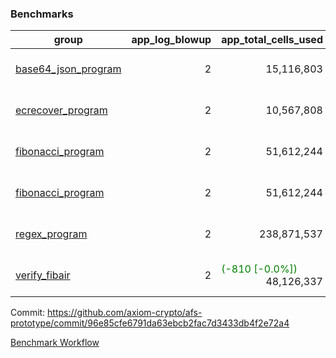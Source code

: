 ### Benchmarks
| group | app_log_blowup | app_total_cells_used | app_total_cycles | app_total_proof_time_ms | leaf_log_blowup | leaf_total_cells_used | leaf_total_cycles | leaf_total_proof_time_ms | max_segment_length | instance | alloc |
|---|---|---|---|---|---|---|---|---|---|---|---|
| [ base64_json_program ](https://github.com/axiom-crypto/afs-prototype/blob/gh-pages/benchmarks/individual/base64_json-96e85cfe6791da63ebcb2fac7d3433db4f2e72a4.md) | <div style='text-align: right'> 2 </div>  | <div style='text-align: right'> 15,116,803 </div>  | <div style='text-align: right'> 434,694 </div>  | <span style='color: red'>(+51.0 [+2.6%])</span><div style='text-align: right'> 1,976.0 </div>  | <div style='text-align: right'> - </div>  | <div style='text-align: right'> - </div>  | <div style='text-align: right'> - </div>  | <div style='text-align: right'> - </div>  | 1048476 | 64cpu-linux-arm64 | mimalloc |
| [ ecrecover_program ](https://github.com/axiom-crypto/afs-prototype/blob/gh-pages/benchmarks/individual/ecrecover-96e85cfe6791da63ebcb2fac7d3433db4f2e72a4.md) | <div style='text-align: right'> 2 </div>  | <div style='text-align: right'> 10,567,808 </div>  | <div style='text-align: right'> 212,888 </div>  | <span style='color: green'>(-75.0 [-3.9%])</span><div style='text-align: right'> 1,864.0 </div>  | <div style='text-align: right'> - </div>  | <div style='text-align: right'> - </div>  | <div style='text-align: right'> - </div>  | <div style='text-align: right'> - </div>  | 1048476 | 64cpu-linux-arm64 | mimalloc |
| [ fibonacci_program ](https://github.com/axiom-crypto/afs-prototype/blob/gh-pages/benchmarks/individual/fibonacci-96e85cfe6791da63ebcb2fac7d3433db4f2e72a4.md) | <div style='text-align: right'> 2 </div>  | <div style='text-align: right'> 51,612,244 </div>  | <div style='text-align: right'> 3,000,274 </div>  | <span style='color: green'>(-822.0 [-13.8%])</span><div style='text-align: right'> 5,128.0 </div>  | <div style='text-align: right'> - </div>  | <div style='text-align: right'> - </div>  | <div style='text-align: right'> - </div>  | <div style='text-align: right'> - </div>  | 1048476 | 64cpu-linux-arm64 | mimalloc |
| [ fibonacci_program ](https://github.com/axiom-crypto/afs-prototype/blob/gh-pages/benchmarks/individual/fibonacci-96e85cfe6791da63ebcb2fac7d3433db4f2e72a4.md) | <div style='text-align: right'> 2 </div>  | <div style='text-align: right'> 51,612,244 </div>  | <div style='text-align: right'> 3,000,274 </div>  | <span style='color: green'>(-822.0 [-13.8%])</span><div style='text-align: right'> 5,128.0 </div>  | <div style='text-align: right'> - </div>  | <div style='text-align: right'> - </div>  | <div style='text-align: right'> - </div>  | <div style='text-align: right'> - </div>  | 1048476 | 64cpu-linux-arm64 | mimalloc |
| [ regex_program ](https://github.com/axiom-crypto/afs-prototype/blob/gh-pages/benchmarks/individual/regex-96e85cfe6791da63ebcb2fac7d3433db4f2e72a4.md) | <div style='text-align: right'> 2 </div>  | <div style='text-align: right'> 238,871,537 </div>  | <div style='text-align: right'> 8,381,808 </div>  | <span style='color: red'>(+274.0 [+1.7%])</span><div style='text-align: right'> 16,388.0 </div>  | <div style='text-align: right'> - </div>  | <div style='text-align: right'> - </div>  | <div style='text-align: right'> - </div>  | <div style='text-align: right'> - </div>  | 1048476 | 64cpu-linux-arm64 | mimalloc |
| [ verify_fibair ](https://github.com/axiom-crypto/afs-prototype/blob/gh-pages/benchmarks/individual/verify_fibair-96e85cfe6791da63ebcb2fac7d3433db4f2e72a4.md) | <div style='text-align: right'> 2 </div>  | <span style='color: green'>(-810 [-0.0%])</span><div style='text-align: right'> 48,126,337 </div>  | <span style='color: green'>(-36 [-0.0%])</span><div style='text-align: right'> 397,128 </div>  | <span style='color: red'>(+6.0 [+0.2%])</span><div style='text-align: right'> 2,943.0 </div>  | <div style='text-align: right'> - </div>  | <div style='text-align: right'> - </div>  | <div style='text-align: right'> - </div>  | <div style='text-align: right'> - </div>  | 1048476 | 64cpu-linux-arm64 | mimalloc |


Commit: https://github.com/axiom-crypto/afs-prototype/commit/96e85cfe6791da63ebcb2fac7d3433db4f2e72a4

[Benchmark Workflow](https://github.com/axiom-crypto/afs-prototype/actions/runs/12291798039)
